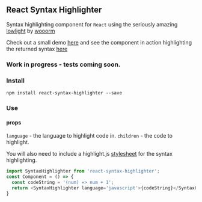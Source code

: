 ## React Syntax Highlighter

Syntax highlighting component for `React` using the seriously amazing <a href="https://github.com/wooorm/lowlight">lowlight</a> by <a href="https://github.com/wooorm">wooorm</a>

Check out a small demo <a href="http://conorhastings.com/react-syntax-highlighter/demo/">here</a> and see the component in action highlighting the returned syntax <a href="http://conorhastings.com/redux-test-recorder/demo/">here</a>

### Work in progress - tests coming soon.

### Install

`npm install react-syntax-highlighter --save`

### Use

#### props
`language` - the language to highlight code in.
`children` - the code to highlight.

You will also need to include a highlight.js <a href="https://highlightjs.org/static/demo/">stylesheet</a> for the syntax highlighting. 

```js
import SyntaxHighlighter from 'react-syntax-highlighter';
const Component = () => {
  const codeString = '(num) => num + 1';
  return <SyntaxHighlighter language='javascript'>{codeString}</SyntaxHighlighter>;  
}
```
